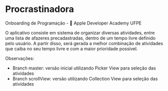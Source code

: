 # Procrastinadora
Onboarding de Programação -  Apple Developer Academy UFPE 

O aplicativo consiste em sistema de organizar diversas atividades, entre uma lista de afazeres precadastradas, dentro de um tempo livre definido pelo usuário. A partir disso, será gerada a melhor combinação de atividades que caiba no seu tempo livre e com a maior prioridade possível.

Observações:
- Branch master: versão inicial utilizando Picker View para seleção das atividades
- Branch scrollView: versão utilizando Collection View para seleção das atividades
